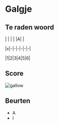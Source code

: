 # Galgje

## Te raden woord

| | | | |A| |

|x|-|-|-|-|-|-|

|1|2|3|4|5|6|

## Score
![gallow](./images/2.png)

## Beurten
* A 
* I